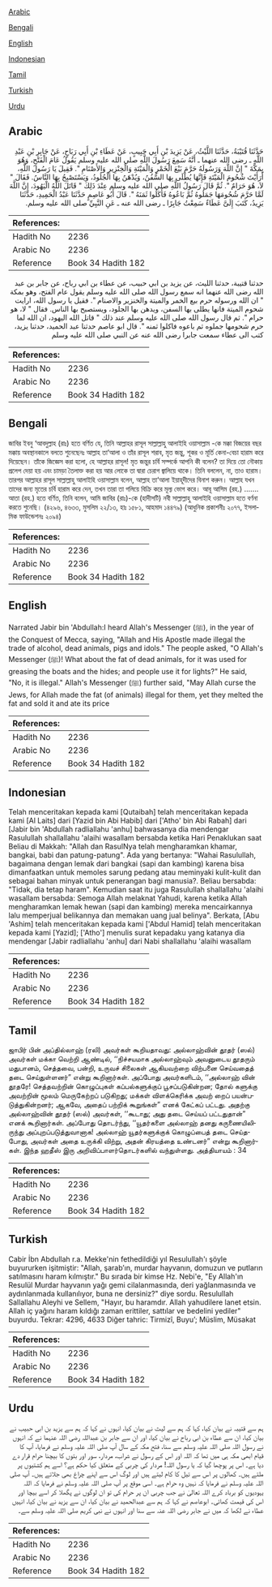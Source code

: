 [Arabic](#arabic)

[Bengali](#bengali)

[English](#english)

[Indonesian](#indonesian)

[Tamil](#tamil)

[Turkish](#turkish)

[Urdu](#urdu)

## Arabic


<div dir="rtl" lang="ar" style={{fontSize:'larger',backgroundColor:'#f8f9fa',padding:20}}>
حَدَّثَنَا قُتَيْبَةُ، حَدَّثَنَا اللَّيْثُ، عَنْ يَزِيدَ بْنِ أَبِي حَبِيبٍ، عَنْ عَطَاءِ بْنِ أَبِي رَبَاحٍ، عَنْ جَابِرِ بْنِ عَبْدِ اللَّهِ ـ رضى الله عنهما ـ أَنَّهُ سَمِعَ رَسُولَ اللَّهِ صلى الله عليه وسلم يَقُولُ عَامَ الْفَتْحِ، وَهُوَ بِمَكَّةَ ‏"‏ إِنَّ اللَّهَ وَرَسُولَهُ حَرَّمَ بَيْعَ الْخَمْرِ وَالْمَيْتَةِ وَالْخِنْزِيرِ وَالأَصْنَامِ ‏"‏‏.‏ فَقِيلَ يَا رَسُولَ اللَّهِ، أَرَأَيْتَ شُحُومَ الْمَيْتَةِ فَإِنَّهَا يُطْلَى بِهَا السُّفُنُ، وَيُدْهَنُ بِهَا الْجُلُودُ، وَيَسْتَصْبِحُ بِهَا النَّاسُ‏.‏ فَقَالَ ‏"‏ لاَ، هُوَ حَرَامٌ ‏"‏‏.‏ ثُمَّ قَالَ رَسُولُ اللَّهِ صلى الله عليه وسلم عِنْدَ ذَلِكَ ‏"‏ قَاتَلَ اللَّهُ الْيَهُودَ، إِنَّ اللَّهَ لَمَّا حَرَّمَ شُحُومَهَا جَمَلُوهُ ثُمَّ بَاعُوهُ فَأَكَلُوا ثَمَنَهُ ‏"‏‏.‏ قَالَ أَبُو عَاصِمٍ حَدَّثَنَا عَبْدُ الْحَمِيدِ، حَدَّثَنَا يَزِيدُ، كَتَبَ إِلَىَّ عَطَاءٌ سَمِعْتُ جَابِرًا ـ رضى الله عنه ـ عَنِ النَّبِيِّ صلى الله عليه وسلم‏.‏
</div>
<div style={{backgroundColor:'#f8f9fa',padding:20, marginBottom: 10}}><table> <thead> <tr> <th>References:</th> <th></th> </tr> </thead> <tbody><tr><td>Hadith No</td><td>2236</td></tr><tr><td>Arabic No</td><td>2236</td></tr><tr><td>Reference</td><td>Book 34 Hadith 182</td></tr></tbody></table></div>


<div dir="rtl" lang="ar" style={{fontSize:'larger',backgroundColor:'#f8f9fa',padding:20}}>
حدثنا قتيبة، حدثنا الليث، عن يزيد بن ابي حبيب، عن عطاء بن ابي رباح، عن جابر بن عبد الله رضى الله عنهما انه سمع رسول الله صلى الله عليه وسلم يقول عام الفتح، وهو بمكة " ان الله ورسوله حرم بيع الخمر والميتة والخنزير والاصنام ". فقيل يا رسول الله، ارايت شحوم الميتة فانها يطلى بها السفن، ويدهن بها الجلود، ويستصبح بها الناس. فقال " لا، هو حرام ". ثم قال رسول الله صلى الله عليه وسلم عند ذلك " قاتل الله اليهود، ان الله لما حرم شحومها جملوه ثم باعوه فاكلوا ثمنه ". قال ابو عاصم حدثنا عبد الحميد، حدثنا يزيد، كتب الى عطاء سمعت جابرا رضى الله عنه عن النبي صلى الله عليه وسلم
</div>
<div style={{backgroundColor:'#f8f9fa',padding:20, marginBottom: 10}}><table> <thead> <tr> <th>References:</th> <th></th> </tr> </thead> <tbody><tr><td>Hadith No</td><td>2236</td></tr><tr><td>Arabic No</td><td>2236</td></tr><tr><td>Reference</td><td>Book 34 Hadith 182</td></tr></tbody></table></div>

## Bengali


<div dir="ltr" lang="bn" style={{fontSize:'larger',backgroundColor:'#f8f9fa',padding:20}}>
জাবির ইবনু ‘আবদুল্লাহ (রাঃ) হতে বর্ণিত যে, তিনি আল্লাহর রাসূল সাল্লাল্লাহু আলাইহি ওয়াসাল্লাম -কে মক্কা বিজয়ের বছর মক্কায় অবস্থানকালে বলতে শুনেছেনঃ আল্লাহ তা‘আলা ও তাঁর রাসূল শরাব, মৃত জন্তু, শূকর ও মূর্তি কেনা-বেচা হারাম করে দিয়েছেন। তাঁকে জিজ্ঞেস করা হলো, হে আল্লাহর রাসূল! মৃত জন্তুর চর্বি সম্পর্কে আপনি কী বলেন? তা দিয়ে তো নৌকায় প্রলেপ দেয়া হয় এবং চামড়া তৈলাক্ত করা হয় আর লোকে তা দ্বারা চেরাগ জ্বালিয়ে থাকে। তিনি বললেন, না, তাও হারাম। তারপর আল্লাহর রাসূল সাল্লাল্লাহু আলাইহি ওয়াসাল্লাম বলেন, আল্লাহ তা‘আলা ইয়াহূদীদের বিনাশ করুন। আল্লাহ যখন তাদের জন্য মৃতের চর্বি হারাম করে দেন, তখন তারা তা গলিয়ে বিক্রি করে মূল্য ভোগ করে। আবূ আসিম (রহ.) ....... আতা (রহ.) হতে বর্ণিত, তিনি বলেন, আমি জাবির (রাঃ)-কে (হাদীসটি) নবী সাল্লাল্লাহু আলাইহি ওয়াসাল্লাম হতে বর্ণনা করতে শুনেছি। (৪২৯৬, ৪৬৩৩, মুসলিম ২২/১৩, হাঃ ১৫৮১, আহমাদ ১৪৪৭৯) (আধুনিক প্রকাশনীঃ ২০৭৭, ইসলামিক ফাউন্ডেশনঃ ২০৯৪)
</div>
<div style={{backgroundColor:'#f8f9fa',padding:20, marginBottom: 10}}><table> <thead> <tr> <th>References:</th> <th></th> </tr> </thead> <tbody><tr><td>Hadith No</td><td>2236</td></tr><tr><td>Arabic No</td><td>2236</td></tr><tr><td>Reference</td><td>Book 34 Hadith 182</td></tr></tbody></table></div>

## English


<div dir="ltr" lang="en" style={{fontSize:'larger',backgroundColor:'#f8f9fa',padding:20}}>
Narrated Jabir bin 'Abdullah:I heard Allah's Messenger (ﷺ), in the year of the Conquest of Mecca, saying, "Allah and His Apostle made illegal the trade of alcohol, dead animals, pigs and idols." The people asked, "O Allah's Messenger (ﷺ)! What about the fat of dead animals, for it was used for greasing the boats and the hides; and people use it for lights?" He said, "No, it is illegal." Allah's Messenger (ﷺ) further said, "May Allah curse the Jews, for Allah made the fat (of animals) illegal for them, yet they melted the fat and sold it and ate its price
</div>
<div style={{backgroundColor:'#f8f9fa',padding:20, marginBottom: 10}}><table> <thead> <tr> <th>References:</th> <th></th> </tr> </thead> <tbody><tr><td>Hadith No</td><td>2236</td></tr><tr><td>Arabic No</td><td>2236</td></tr><tr><td>Reference</td><td>Book 34 Hadith 182</td></tr></tbody></table></div>

## Indonesian


<div dir="ltr" lang="id" style={{fontSize:'larger',backgroundColor:'#f8f9fa',padding:20}}>
Telah menceritakan kepada kami [Qutaibah] telah menceritakan kepada kami [Al Laits] dari [Yazid bin Abi Habib] dari ['Atho' bin Abi Rabah] dari [Jabir bin 'Abdullah radliallahu 'anhu] bahwasanya dia mendengar Rasulullah shallallahu 'alaihi wasallam bersabda ketika Hari Penaklukan saat Beliau di Makkah: "Allah dan RasulNya telah mengharamkan khamar, bangkai, babi dan patung-patung". Ada yang bertanya: "Wahai Rasulullah, bagaimana dengan lemak dari bangkai (sapi dan kambing) karena bisa dimanfaatkan untuk memoles sarung pedang atau meminyaki kulit-kulit dan sebagai bahan minyak untuk penerangan bagi manusia?. Beliau bersabda: "Tidak, dia tetap haram". Kemudian saat itu juga Rasulullah shallallahu 'alaihi wasallam bersabda: Semoga Allah melaknat Yahudi, karena ketika Allah mengharamkan lemak hewan (sapi dan kambing) mereka mencairkannya lalu memperjual belikannya dan memakan uang jual belinya". Berkata, [Abu 'Ashim] telah menceritakan kepada kami ['Abdul Hamid] telah menceritakan kepada kami [Yazid]; ['Atho'] menulis surat kepadaku yang katanya dia mendengar [Jabir radliallahu 'anhu] dari Nabi shallallahu 'alaihi wasallam
</div>
<div style={{backgroundColor:'#f8f9fa',padding:20, marginBottom: 10}}><table> <thead> <tr> <th>References:</th> <th></th> </tr> </thead> <tbody><tr><td>Hadith No</td><td>2236</td></tr><tr><td>Arabic No</td><td>2236</td></tr><tr><td>Reference</td><td>Book 34 Hadith 182</td></tr></tbody></table></div>

## Tamil


<div dir="ltr" lang="ta" style={{fontSize:'larger',backgroundColor:'#f8f9fa',padding:20}}>
ஜாபிர் பின் அப்தில்லாஹ் (ரலி) அவர்கள் கூறியதாவது: அல்லாஹ்வின் தூதர் (ஸல்) அவர்கள் மக்கா வெற்றி ஆண்டில், ‘‘நிச்சயமாக அல்லாஹ்வும் அவனுடைய தூதரும் மதுபானம், செத்தவை, பன்றி, உருவச் சிலைகள் ஆகியவற்றை விற்பனை செய்வதைத் தடை செய்துள்ளனர்” என்று கூறினார்கள். அப்போது அவர்களிடம், ‘‘அல்லாஹ் வின் தூதரே! செத்தவற்றின் கொழுப்புகள் கப்பல்களுக்குப் பூசப்படுகின்றன; தோல் களுக்கு அவற்றின் மூலம் மெருகேற்றப் படுகிறது; மக்கள் விளக்கெரிக்க அவற் றைப் பயன்படுத்துகின்றனர்; ஆகவே, அதைப் பற்றிக் கூறுங்கள்” எனக் கேட்கப் பட்டது. அதற்கு அல்லாஹ்வின் தூதர் (ஸல்) அவர்கள், ‘‘கூடாது; அது தடை செய்யப் பட்டதுதான்” எனக் கூறினார்கள். அப்போது தொடர்ந்து, ‘‘யூதர்களை அல்லாஹ் தனது கருணையிலிருந்து அப்புறப்படுத்துவானாக! அல்லாஹ் யூதர்களுக்குக் கொழுப்பைத் தடை செய்தபோது, அவர்கள் அதை உருக்கி விற்று, அதன் கிரயத்தை உண்டனர்” என்று கூறினார்கள். இந்த ஹதீஸ் இரு அறிவிப்பாளர்தொடர்களில் வந்துள்ளது. அத்தியாயம் : 34
</div>
<div style={{backgroundColor:'#f8f9fa',padding:20, marginBottom: 10}}><table> <thead> <tr> <th>References:</th> <th></th> </tr> </thead> <tbody><tr><td>Hadith No</td><td>2236</td></tr><tr><td>Arabic No</td><td>2236</td></tr><tr><td>Reference</td><td>Book 34 Hadith 182</td></tr></tbody></table></div>

## Turkish


<div dir="ltr" lang="tr" style={{fontSize:'larger',backgroundColor:'#f8f9fa',padding:20}}>
Cabir İbn Abdullah r.a. Mekke'nin fethedildiği yıl Resulullah'ı şöyle buyururken işitmiştir: "Allah, şarab’ın, murdar hayvanın, domuzun ve putların satılmasını haram kılmıştır." Bu sırada bir kimse Hz. Nebi'e, "Ey Allah'ın Resulül Murdar hayvanın yağı gemi cilalanmasında, deri yağlanmasında ve aydınlanmada kullanılıyor, buna ne dersiniz?" diye sordu. Resulullah Sallallahu Aleyhi ve Sellem, "Hayır, bu haramdır. Allah yahudilere lanet etsin. Allah iç yağını haram kıldığı zaman erittiler, sattılar ve bedelini yediler" buyurdu. Tekrar: 4296, 4633 Diğer tahric: Tirmizî, Buyu’; Müslim, Müsakat
</div>
<div style={{backgroundColor:'#f8f9fa',padding:20, marginBottom: 10}}><table> <thead> <tr> <th>References:</th> <th></th> </tr> </thead> <tbody><tr><td>Hadith No</td><td>2236</td></tr><tr><td>Arabic No</td><td>2236</td></tr><tr><td>Reference</td><td>Book 34 Hadith 182</td></tr></tbody></table></div>

## Urdu


<div dir="rtl" lang="ur" style={{fontSize:'larger',backgroundColor:'#f8f9fa',padding:20}}>
ہم سے قتیبہ نے بیان کیا، کہا کہ ہم سے لیث نے بیان کیا، انہوں نے کہا کہ ہم سے یزید بن ابی حبیب نے بیان کیا، ان سے عطاء بن ابی رباح نے بیان کیا، اور ان سے جابر بن عبداللہ رضی اللہ عنہما نے کہ انہوں نے رسول اللہ صلی اللہ علیہ وسلم سے سنا، فتح مکہ کے سال آپ صلی اللہ علیہ وسلم نے فرمایا، آپ کا قیام ابھی مکہ ہی میں تھا کہ اللہ اور اس کے رسول نے شراب، مردار، سور اور بتوں کا بیچنا حرام قرار دے دیا ہے۔ اس پر پوچھا گیا کہ یا رسول اللہ! مردار کی چربی کے متعلق کیا حکم ہے؟ اسے ہم کشتیوں پر ملتے ہیں۔ کھالوں پر اس سے تیل کا کام لیتے ہیں اور لوگ اس سے اپنے چراغ بھی جلاتے ہیں۔ آپ صلی اللہ علیہ وسلم نے فرمایا کہ نہیں وہ حرام ہے۔ اسی موقع پر آپ صلی اللہ علیہ وسلم نے فرمایا کہ اللہ یہودیوں کو برباد کرے اللہ تعالیٰ نے جب چربی ان پر حرام کی تو ان لوگوں نے پگھلا کر اسے بیچا اور اس کی قیمت کھائی۔ ابوعاصم نے کہا کہ ہم سے عبدالحمید نے بیان کیا، ان سے یزید نے بیان کیا، انہیں عطاء نے لکھا کہ میں نے جابر رضی اللہ عنہ سے سنا اور انہوں نے نبی کریم صلی اللہ علیہ وسلم سے۔
</div>
<div style={{backgroundColor:'#f8f9fa',padding:20, marginBottom: 10}}><table> <thead> <tr> <th>References:</th> <th></th> </tr> </thead> <tbody><tr><td>Hadith No</td><td>2236</td></tr><tr><td>Arabic No</td><td>2236</td></tr><tr><td>Reference</td><td>Book 34 Hadith 182</td></tr></tbody></table></div>